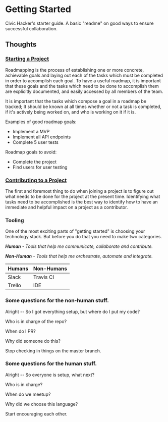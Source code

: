 # Getting Started

Civic Hacker's starter guide. A basic "readme" on good ways to ensure successful collaboration.

## Thoughts

### [Starting a Project](https://github.com/CodeForPhilly/gettingstarted/blob/master/starting-a-project.md)

Roadmapping is the process of establishing one or more concrete, achievable goals and
laying out each of the tasks which must be completed in order to accomplish each goal.
To have a useful roadmap, it is important that these goals and the tasks which need to
be done to accomplish them are explicitly documented, and easily accessed by all members of the team.

It is important that the tasks which compose a goal in a roadmap be tracked; It should be
known at all times whether or not a task is completed, if it's actively being worked on,
and who is working on it if it is.

Examples of good roadmap goals:

- Implement a MVP
- Implement all API endpoints
- Complete 5 user tests

Roadmap goals to avoid:

- Complete the project
- Find users for user testing

### [Contributing to a Project](https://github.com/CodeForPhilly/gettingstarted/blob/master/contributing-to-a-project.md)

The first and foremost thing to do when joining a project is to figure out what needs to be done
for the project at the present time. Identifying what tasks need to be accomplished is the best
way to identify how to have an immediate and helpful impact on a project as a contributor.

### Tooling

One of the most exciting parts of "getting started" is choosing your technology stack. But before you do that you need to make two categories.

***Human** - Tools that help me communicate, collaborate and contribute.*

***Non-Human** - Tools that help me orchestrate, automate and integrate.*

| Humans  | Non-Humans |
| ------------- | ------------- |
| Slack  | Travis CI |
| Trello  | IDE  |

### Some questions for the **non-human** stuff.

Alright -- So I got everything setup, but where do I put my code?

Who is in charge of the repo?

When do I PR?

Why did someone do this?

Stop checking in things on the master branch.

### Some questions for the **human** stuff.

Alright -- So everyone is setup, what next?

Who is in charge?

When do we meetup?

Why did we choose this language?

Start encouraging each other.

